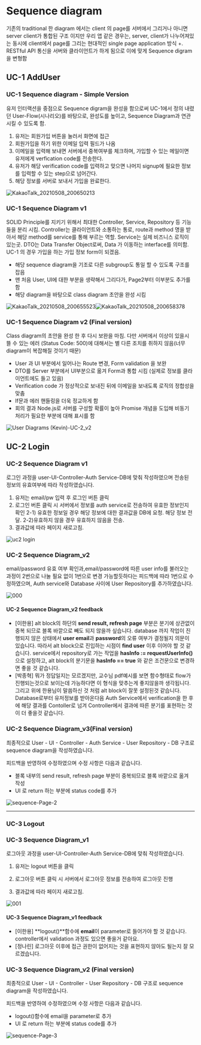 # Sequence diagram

기존의 traditional 한 diagram 에서는 client 의 page를 서버에서 그리거나 아니면 server client가 통합된 구조 이지만
우리 앱 같은 경우는, server, client가 나누어져있는 동시에 client에서 page를 그리는 현대적인 single page application 방식 +. RESTful API 통신을 서버와 클라이언트가 하게 됨으로 이에 맞게 Sequence digram을 변형함



## UC-1 AddUser

### UC-1 Sequence diagram - Simple Version

유저 인터랙션을 중점으로 Sequence digram을 완성을 함으로써 UC-1에서 정의 내렸던 User-Flow(시나리오)를 바탕으로, 완성도를 높이고, Sequence Diagram과 연관시킬 수 있도록 함.

1. 유저는 회원가입 버튼을 눌러서 화면에 접근
2. 회원가입을 하기 위한 이메일 입력 필드가 나옴
3. 이메일을 입력해 보내면 서버에서 중복여부를 체크하며, 가입할 수 있는 메일이면 유저에게 verfication code를 전송한다.
4. 유저가 해당 verification code를 입력하고 맞으면 나머지 signup에 필요한 정보를 입력할 수 있는 step으로 넘어간다.
5. 해당 정보를 서버로 보내서 가입을 완료한다. 

![KakaoTalk_20210508_200650213](https://user-images.githubusercontent.com/59490892/117540723-6d6fa080-b04b-11eb-9380-84c17eccf541.png)<br>

### UC-1 Sequence Diagram v1

SOLID Principle를 지키기 위해서 최대한 Controller, Service, Repository 등 기능들을 분리 시킴. Controller는 클라이언트와 소통하는 통로, route과 method 명을 받아서 해당 method를 service를 통해 부르는 역할. Service는 실제 비즈니스 로직이 있는곳. DTO는 Data Transfer Object로써, Data 가 이동하는 interface를 의미함. UC-1 의 경우 가입을 하는 가입 정보 form이 되겠음. 

- 해당 sequence diagram을 기조로 다른 subgroup도 통일 할 수 있도록 구조를 잡음
- 맨 처음 User, UI에 대한 부분을 생략해서 그리다가, Page2부터 이부분도 추가를 함
- 해당 diagram을 바탕으로 class diagram 초안을 완성 시킴

![KakaoTalk_20210508_200655523](https://user-images.githubusercontent.com/59490892/117540726-6fd1fa80-b04b-11eb-8f18-a7445611d3c5.jpg)![KakaoTalk_20210508_200658378](https://user-images.githubusercontent.com/59490892/117540728-706a9100-b04b-11eb-8c1d-5872c0eeb565.png)

### UC-1 Sequence Diagram v2 (Final version)

Class diagram의 초안을 완성 한 후 다시 보완을 마침. 다만 서버에서 이상이 있을시 뜰 수 있는 에러 (Status Code: 500)에 대해서는 별 다른 조치를 취하지 않음(너무 diagram이 복잡해질 것이기 때문)

- User 과 UI 부분에서 일어나는 Route 변경, Form validation 을 보완
- DTO를 Server 부분에서 UI부분으로 옮겨 Form과 통합 시킴 (실제로 정보를 클라이언트에도 들고 있음)
- Verification code 가 정상적으로 보내진 뒤에 이메일을 보내도록 로직의 정합성을 맞춤
- If문과 에러 핸들링을 더욱 정교하게 함
- 회의 결과 Node.js로 서버를 구성할 확률이 높아 Promise 개념을 도입해 비동기 처리가 필요한 부분에 대해 표시를 함

![User Diagrams (Kevin)-UC-2_v2](https://user-images.githubusercontent.com/18115360/118354886-2aac4c00-b5a8-11eb-8044-2c6210b9598c.png)







## UC-2 Login

### UC-2 Sequence Diagram v1

로그인 과정을 user-UI-Controller-Auth Service-DB에 맞춰 작성하였으며 전송된 정보의 유효여부에 따라 작성하였습니다.

1.   유저는 email/pw 입력 후 로그인 버튼 클릭
2.   로그인 버튼 클릭 시 서버에서 정보를 auth service로 전송하여 유효한 정보인지 확인
   2-1)   유효한 정보일 경우 해당 정보에 대한 결과값을 DB에 요청. 해당 정보 전달.
   2-2)유효하지 않을 경우 유효하지 않음을 전송.
3. 결과값에 따라 페이지 새로고침.

![uc2 login](https://user-images.githubusercontent.com/59490892/117151119-ba593a00-adf3-11eb-8168-b7a410407b71.JPG)

### UC-2 Sequence Diagram_v2

email/password 유효 여부 확인과,email/password에 따른 user info를 불러오는 과정이 2번으로 나눌 필요 없이 1번으로 변경 가능할듯하다는 피드백에 따라 1번으로 수정하였으며, Auth service와 Database 사이에 User Repository를 추가하였습니다.

![000](https://user-images.githubusercontent.com/59490892/117540895-482f6200-b04c-11eb-9d7c-d33ca258e923.JPG)



#### UC-2 Sequence Diagram_v2 feedback

- [이한용] alt block의 하단의 **send result, refresh page** 부분은 분기에 상관없이 중복 되므로 블록 바깥으로 빼도 되지 않을까 싶습니다. 
  database 까지 작업이 진행되지 않은 상태에서 **user email**과 **password**의 오류 여부가 결정될지 의문이 있습니다. 따라서 alt block으로 진입하는 시점이 **find user** 이후 이어야 할 것 같습니다.
  service에서 repository로 가는 작업을 **hasInfo := requestUserInfo()** 으로 설정하고, alt block의 분기문을 **hasInfo == true** 와 같은 조건문으로 변경하면 좋을 것 같습니다.
- [박종혁] 뭐가 정답일지는 모르겠지만, 교수님 pdf예시를 보면 함수형태로 flow가 진행되는것으로 보이는데 가능하다면 이 형식을 맞추는게 좋지않을까 생각됩니다.
  그리고 위에 한용님이 말씀하신 것 처럼 alt block이 잘못 설정된것 같습니다. Database로부터 유저정보를 받아온다음 Auth Service에서 verification을 한 후에 해당 결과를 Contoller로 넘겨 Controller에서 결과에 따른 분기를 표현하는 것이 더 좋을것 같습니다.



### UC-2 Sequence Diagram_v3(Final version)

최종적으로 User - UI - Controller - Auth Service - User Repository - DB 구조로 sequence diagram을 작성하였습니다.  

피드백을 반영하여 수정하였으며 수정 사항은 다음과 같습니다.

- 블록 내부의 send result, refresh page 부분이 중복되므로 블록 바깥으로 옮겨 작성
- UI 로 return 하는 부분에 status code를 추가

![sequence-Page-2](https://user-images.githubusercontent.com/59490892/118277740-10b92d80-b504-11eb-9af4-8c70f6e1a6cd.png)


</details>


---

### UC-3 Logout

### UC-3 Sequence Diagram_v1 

로그아웃 과정을 user-UI-Controller-Auth Service-DB에 맞춰 작성하였습니다.

1. 유저는 logout 버튼을 클릭

2. 로그아웃 버튼 클릭 시 서버에서 로그아웃 정보를 전송하여 로그아웃 진행

3. 결과값에 따라 페이지 새로고침.

![001](https://user-images.githubusercontent.com/59490892/117540902-4c5b7f80-b04c-11eb-879a-be96eeac3172.JPG)



#### UC-3 Sequence Diagram_v1 feedback

- [이한용] **logout()**함수에 **email**이 parameter로 들어가야 할 것 같습니다. 
  controller에서 validation 과정도 있으면 좋을거 같아요.
- [정나린] 로그아웃 이후에 접근 권한이 없어지는 것을 표현하지 않아도 될는지 잘 모르겠습니다.



### UC-3 Sequence Diagram_v2 (Final version)

최종적으로 User - UI - Controller - User Repository - DB 구조로 sequence diagram을 작성하였습니다.  

피드백을 반영하여 수정하였으며 수정 사항은 다음과 같습니다.

- logout()함수에 email을 parameter로 추가
- UI 로 return 하는 부분에 status code를 추가



![sequence-Page-3](https://user-images.githubusercontent.com/59490892/118277882-41996280-b504-11eb-94fb-73a124909073.png)


